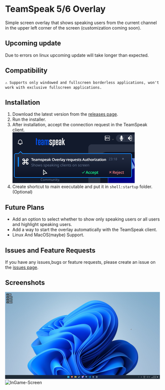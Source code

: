 # TeamSpeak 5/6 Overlay

Simple screen overlay that shows speaking users from the current channel in the upper left corner of the screen (customization coming soon).

## Upcoming update

Due to errors on linux upcoming update will take longer than expected.

## Compatibility

```
⚠️ Supports only windowed and fullscreen borderless applications, won't work with exclusive fullscreen applications.
```

## Installation

1. Download the latest version from the [releases page](https://github.com/PandaDex/TeamSpeak-6-Overlay/releases).
2. Run the installer.
3. After installation, accept the connection request in the TeamSpeak client. <br>
   ![Accept-Connection](./markdown/accept.png)
4. Create shortcut to main executable and put it in `shell:startup` folder. (Optional)

## Future Plans

- Add an option to select whether to show only speaking users or all users and highlight speaking users.
- Add a way to start the overlay automatically with the TeamSpeak client.
- Linux And MacOS(maybe) Support.

## Issues and Feature Requests

If you have any issues,bugs or feature requests, please create an issue on the [issues page](https://github.com/PandaDex/TeamSpeak-6-Overlay/issues).

## Screenshots

![Desktop-Screen](./markdown/desktop.png)
![InGame-Screen](./markdown/game.png)

